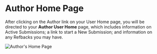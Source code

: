 # Author Home Page

After clicking on the Author link on your User Home page, you will be directed to your **Author User Home** page, which includes information on Active Submissions; a link to start a New Submission; and information on any Refbacks you may have.

![Author's Home Page](images/chapter6/author_homepage.png)
